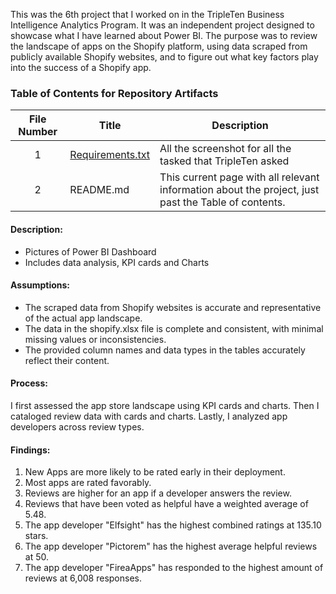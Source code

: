 This was the 6th project that I worked on in the TripleTen Business Intelligence Analytics Program. It was an independent project designed to showcase what I have learned about Power BI. The purpose was to review the landscape of apps on the Shopify platform, using data scraped from publicly available Shopify websites, and to figure out what key factors play into the success of a Shopify app.

### Table of Contents for Repository Artifacts
| File Number | Title | Description |
| :-----------: | ----------- |----------- |
| 1 | [Requirements.txt](https://github.com/jacobirsan/README.md/tree/6266ee1027306faea3b3a9d9e6db47bfb4439667/Shopify) | All the screenshot for all the tasked that TripleTen asked |
| 2 | README.md | This current page with all relevant information about the project, just past the Table of contents. |


#### Description:
- Pictures of Power BI Dashboard
- Includes data analysis, KPI cards and Charts

#### Assumptions:
- The scraped data from Shopify websites is accurate and representative of the actual app landscape.
- The data in the shopify.xlsx file is complete and consistent, with minimal missing values or inconsistencies.
- The provided column names and data types in the tables accurately reflect their content.

#### Process:
I first assessed the app store landscape using KPI cards and charts.
Then I cataloged review data with cards and charts.
Lastly, I analyzed app developers across review types.

#### Findings:
1. New Apps are more likely to be rated early in their deployment.
2. Most apps are rated favorably.
3. Reviews are higher for an app if a developer answers the review.
4. Reviews that have been voted as helpful have a weighted average of 5.48.
5. The app developer "Elfsight" has the highest combined ratings at 135.10 stars.
6. The app developer "Pictorem" has the highest average helpful reviews at 50.
7. The app developer "FireaApps" has responded to the highest amount of reviews at 6,008 responses.
